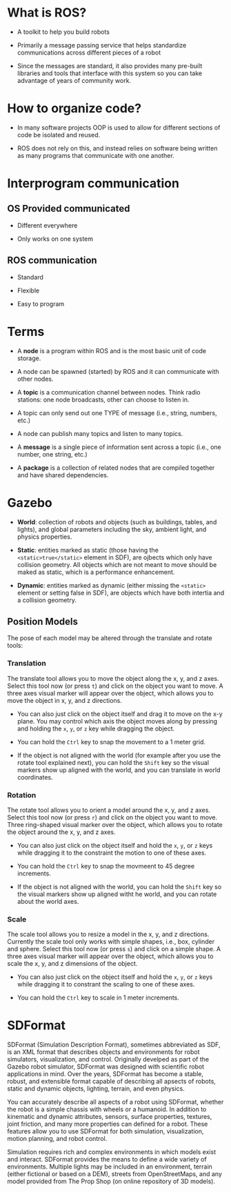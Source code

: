 # What is ROS?

* A toolkit to help you build robots

* Primarily a message passing service that helps standardize communications across different pieces of a robot

* Since the messages are standard, it also provides many pre-built libraries and tools that interface with this system so you can take advantage of years of community work.

# How to organize code?

* In many software projects OOP is used to allow for different sections of code be isolated and reused.

* ROS does not rely on this, and instead relies on software being written as many programs that communicate with one another.

# Interprogram communication

## OS Provided communicated

* Different everywhere

* Only works on one system

## ROS communication

* Standard

* Flexible

* Easy to program

# Terms

* A __node__ is a program within ROS and is the most basic unit of code storage.

* A node can be spawned (started) by ROS and it can communicate with other nodes.

* A __topic__ is a communication channel between nodes. Think radio stations: one node broadcasts, other can choose to listen in.

* A topic can only send out one TYPE of message (i.e., string, numbers, etc.)

* A node can publish many topics and listen to many topics.

* A __message__ is a single piece of information sent across a topic (i.e., one number, one string, etc.)

* A __package__ is a collection of related nodes that are compiled together and have shared dependencies.

# Gazebo

* __World__: collection of robots and objects (such as buildings, tables, and lights), and global parameters including the sky, ambient light, and physics properties.

* __Static__: entities marked as static (those having the `<static>true</static>` element in SDF), are ojbects which only have collision geometry. All objects which are not meant to move should be maked as static, which is a performance enhancement.

* __Dynamic__: entities marked as dynamic (either missing the `<static>` element or setting false in SDF), are objects which have both intertia and a collision geometry. 

## Position Models

The pose of each model may be altered through the translate and rotate tools: 

### Translation

The translate tool allows you to move the object along the x, y, and z axes. Select this tool now (or press `t`) and click on the object you want to move. A three axes visual marker will appear over the object, which allows you to move the object in x, y, and z directions. 

* You can also just click on the object itself and drag it to move on the x-y plane. You may control which axis the object moves along by pressing and holding the `x`, `y`, or `z` key while dragging the object. 

* You can hold the `Ctrl` key to snap the movement to a 1 meter grid. 

* If the object is not aligned with the world (for example after you use the rotate tool explained next), you can hold the `Shift` key so the visual markers show up aligned with the world, and you can translate in world coordinates.

### Rotation

The rotate tool allows you to orient a model around the x, y, and z axes. Select this tool now (or press `r`) and click on the object you want to move. Three ring-shaped visual marker over the object, which allows you to rotate the object around the x, y, and z axes. 

* You can also just click on the object itself and hold the `x`, `y`, or `z` keys while dragging it to the constraint the motion to one of these axes. 

* You can hold the `Ctrl` key to snap the movmeent to 45 degree increments. 

* If the object is not aligned with the world, you can hold the `Shift` key so the visual markers show up aligned witht he world, and you can rotate about the world axes. 

### Scale

The scale tool allows you to resize a model in the x, y, and z directions. Currently the scale tool only works with simple shapes, i.e., box, cylinder and sphere. Select this tool now (or press `s`) and click on a simple shape. A three axes visual marker will appear over the object, which allows you to scale the x, y, and z dimensions of the object. 

* You can also just click on the object itself and hold the `x`, `y`, or `z` keys while dragging it to constrant the scaling to one of these axes. 

* You can hold the `Ctrl` key to scale in 1 meter increments. 

# SDFormat

SDFormat (Simulation Description Format), sometimes abbreviated as SDF, is an XML format that describes objects and environments for robot simulators, visualization, and control. Originally develped as part of the Gazebo robot simulator, SDFormat was designed with scientific robot applications in mind. Over the years, SDFormat has become a stable, robust, and extensible format capable of describing all apsects of robots, static and dynamic objects, lighting, terrain, and even physics. 

You can accurately describe all aspects of a robot using SDFormat, whether the robot is a simple chassis with wheels or a humanoid. In addition to kinematic and dynamic attributes, sensors, surface properties, textures, joint friction, and many more properties can defined for a robot. These features allow you to use SDFormat for both simulation, visualization, motion planning, and robot control. 

Simulation requires rich and complex environments in which models exist and interact. SDFormat provides the means to define a wide variety of environments. Multiple lights may be included in an environment, terrain (either fictional or based on a DEM), streets from OpenStreetMaps, and any model provided from The Prop Shop (on online repository of 3D models).
